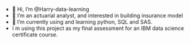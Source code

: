 - 👋 Hi, I’m @Harry-data-learning
- 👀 I’m an actuarial analyst, and interested in building insurance  model
- 🌱 I’m currently using and learning python, SQL and SAS. 
- I m using this project as my final assessment for an IBM data science certificate course. 
<!---
Harry-data-learning/Harry-data-learning is a ✨ special ✨ repository because its `README.md` (this file) appears on your GitHub profile.
You can click the Preview link to take a look at your changes.
--->
